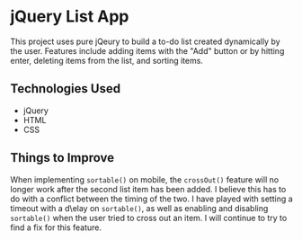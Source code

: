 # jQuery List App

This project uses pure jQeury to build a to-do list created dynamically by the user. Features include adding items with the "Add" button or by hitting enter, deleting items from the list, and sorting items.

## Technologies Used

- jQuery
- HTML
- CSS

## Things to Improve

When implementing `sortable()` on mobile, the `crossOut()` feature will no longer work after the second list item has been added. I believe this has to do with a conflict between the timing of the two. I have played with setting a timeout with a d\elay on `sortable()`, as well as enabling and disabling `sortable()` when the user tried to cross out an item. I will continue to try to find a fix for this feature.
